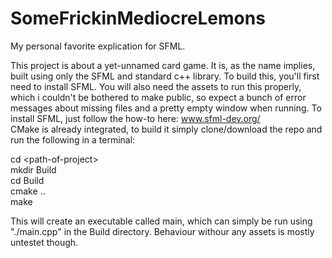 # SomeFrickinMediocreLemons
My personal favorite explication for SFML.

This project is about a yet-unnamed card game.
It is, as the name implies, built using only the SFML and standard c++ library.
To build this, you'll first need to install SFML. 
You will also need the assets to run this properly, which i couldn't be bothered to make public,
so expect a bunch of error messages about missing files and a pretty empty window when running.
To install SFML, just follow the how-to here: www.sfml-dev.org/  
CMake is already integrated, to build it simply clone/download the repo and run the following in a terminal:

cd \<path-of-project\>  
mkdir Build  
cd Build  
cmake ..  
make  

This will create an executable called main, which can simply be run using "./main.cpp" in the Build directory.
Behaviour withour any assets is mostly untestet though.